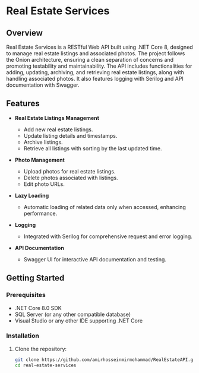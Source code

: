 # Real Estate Services

## Overview

Real Estate Services is a RESTful Web API built using .NET Core 8, designed to manage real estate listings and associated photos. The project follows the Onion architecture, ensuring a clean separation of concerns and promoting testability and maintainability. The API includes functionalities for adding, updating, archiving, and retrieving real estate listings, along with handling associated photos. It also features logging with Serilog and API documentation with Swagger.

## Features

- **Real Estate Listings Management**
  - Add new real estate listings.
  - Update listing details and timestamps.
  - Archive listings.
  - Retrieve all listings with sorting by the last updated time.

- **Photo Management**
  - Upload photos for real estate listings.
  - Delete photos associated with listings.
  - Edit photo URLs.

- **Lazy Loading**
  - Automatic loading of related data only when accessed, enhancing performance.

- **Logging**
  - Integrated with Serilog for comprehensive request and error logging.

- **API Documentation**
  - Swagger UI for interactive API documentation and testing.

## Getting Started

### Prerequisites

- .NET Core 8.0 SDK
- SQL Server (or any other compatible database)
- Visual Studio or any other IDE supporting .NET Core

### Installation

1. Clone the repository:
   ```bash
   git clone https://github.com/amirhosseinmirmohammad/RealEstateAPI.git
   cd real-estate-services